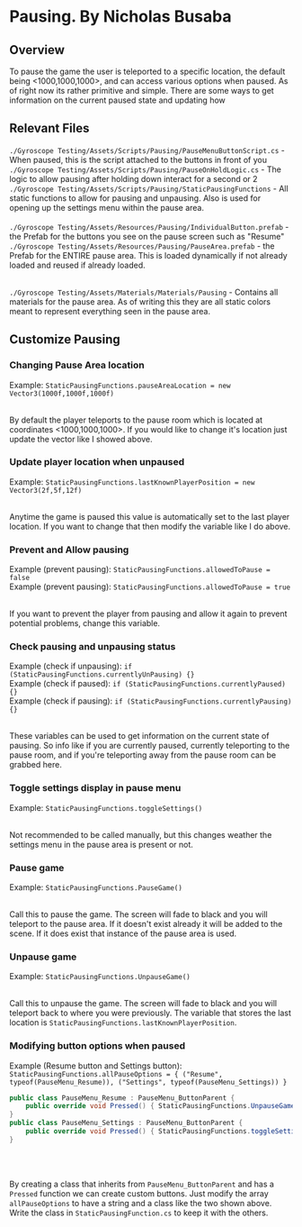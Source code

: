 # Pausing. By Nicholas Busaba

## Overview

To pause the game the user is teleported to a specific location, the default being <1000,1000,1000>, and can access various options when paused. As of right now its rather primitive and simple. There are some ways to get information on the current paused state and updating how 

## Relevant Files

`./Gyroscope Testing/Assets/Scripts/Pausing/PauseMenuButtonScript.cs` - When paused, this is the script attached to the buttons in front of you<br>
`./Gyroscope Testing/Assets/Scripts/Pausing/PauseOnHoldLogic.cs` - The logic to allow pausing after holding down interact for a second or 2<br>
`./Gyroscope Testing/Assets/Scripts/Pausing/StaticPausingFunctions` - All static functions to allow for pausing and unpausing. Also is used for opening up the settings menu within the pause area.<br><br>
`./Gyroscope Testing/Assets/Resources/Pausing/IndividualButton.prefab` - the Prefab for the buttons you see on the pause screen such as "Resume"<br>
`./Gyroscope Testing/Assets/Resources/Pausing/PauseArea.prefab` - the Prefab for the ENTIRE pause area. This is loaded dynamically if not already loaded and reused if already loaded.<br><br>

`./Gyroscope Testing/Assets/Materials/Materials/Pausing` - Contains all materials for the pause area. As of writing this they are all static colors meant to represent everything seen in the pause area.

## Customize Pausing

### Changing Pause Area location

Example: `StaticPausingFunctions.pauseAreaLocation = new Vector3(1000f,1000f,1000f)` <br><br>

By default the player teleports to the pause room which is located at coordinates <1000,1000,1000>. If you would like to change it's location just update the vector like I showed above.

### Update player location when unpaused

Example: `StaticPausingFunctions.lastKnownPlayerPosition = new Vector3(2f,5f,12f)` <br><br>

Anytime the game is paused this value is automatically set to the last player location. If you want to change that then modify the variable like I do above.

### Prevent and Allow pausing

Example (prevent pausing): `StaticPausingFunctions.allowedToPause = false` <br>
Example (prevent pausing): `StaticPausingFunctions.allowedToPause = true` <br><br>

If you want to prevent the player from pausing and allow it again to prevent potential problems, change this variable.

### Check pausing and unpausing status

Example (check if unpausing): `if (StaticPausingFunctions.currentlyUnPausing) {}` <br>
Example (check if paused): `if (StaticPausingFunctions.currentlyPaused) {}` <br>
Example (check if pausing): `if (StaticPausingFunctions.currentlyPausing) {}` <br><br>

These variables can be used to get information on the current state of pausing. So info like if you are currently paused, currently teleporting to the pause room, and if you're teleporting away from the pause room can be grabbed here.

### Toggle settings display in pause menu

Example: `StaticPausingFunctions.toggleSettings()` <br><br>

Not recommended to be called manually, but this changes weather the settings menu in the pause area is present or not.

### Pause game

Example: `StaticPausingFunctions.PauseGame()` <br><br>

Call this to pause the game. The screen will fade to black and you will teleport to the pause area. If it doesn't exist already it will be added to the scene. If it does exist that instance of the pause area is used.

### Unpause game

Example: `StaticPausingFunctions.UnpauseGame()` <br><br>

Call this to unpause the game. The screen will fade to black and you will teleport back to where you were previously. The variable that stores the last location is `StaticPausingFunctions.lastKnownPlayerPosition`.

### Modifying button options when paused

Example (Resume button and Settings button): `StaticPausingFunctions.allPauseOptions = { ("Resume", typeof(PauseMenu_Resume)), ("Settings", typeof(PauseMenu_Settings)) }` <br>
```C#
public class PauseMenu_Resume : PauseMenu_ButtonParent {
    public override void Pressed() { StaticPausingFunctions.UnpauseGame(); }
}
public class PauseMenu_Settings : PauseMenu_ButtonParent {
    public override void Pressed() { StaticPausingFunctions.toggleSettings(); }
}
```
<br><br>

By creating a class that inherits from `PauseMenu_ButtonParent` and has a `Pressed` function we can create custom buttons. Just modify the array `allPauseOptions` to have a string and a class like the two shown above. Write the class in `StaticPausingFunction.cs` to keep it with the others.